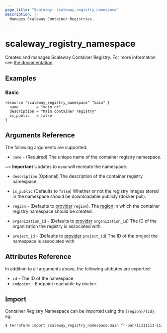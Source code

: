 ```yaml
---
page_title: "Scaleway: scaleway_registry_namespace"
description: |-
  Manages Scaleway Container Registries.
---
```


# scaleway_registry_namespace

Creates and manages Scaleway Container Registry. For more information see [the documentation](https://developers.scaleway.com/en/products/registry/api/).

## Examples

### Basic

```hcl
resource "scaleway_registry_namespace" "main" {
  name        = "main_cr"
  description = "Main container registry"
  is_public   = false
}
```

## Arguments Reference

The following arguments are supported:

- `name` - (Required) The unique name of the container registry namespace.

~> **Important** Updates to `name` will recreate the namespace.

- `description` (Optional) The description of the container registry namespace.

- `is_public` (Defaults to `false`) Whether or not the registry images stored in the namespace should be downloadable publicly (docker pull).

- `region` - (Defaults to [provider](../index.md#region) `region`). The [region](../guides/regions_and_zones.md#regions) in which the container registry namespace should be created.

- `organization_id` - (Defaults to [provider](../index.md#organization_id) `organization_id`) The ID of the organization the registry is associated with.

- `project_id` - (Defaults to [provider](../index.md#project_id) `project_id`) The ID of the project the namespace is associated with.

## Attributes Reference

In addition to all arguments above, the following attibutes are exported:

- `id` - The ID of the namespace
- `endpoint` - Endpoint reachable by docker.

## Import

Container Registry Namespace can be imported using the `{region}/{id}`, eg.

```bash
$ terraform import scaleway_registry_namespace.main fr-par/11111111-1111-1111-1111-111111111111
```
